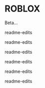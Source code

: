 # ROBLOX
Beta...

readme-edits

readme-edits


readme-edits


readme-edits


readme-edits


readme-edits
